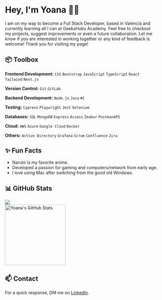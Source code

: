# Hey, I'm Yoana 👋🏽
I am on my way to become a Full Stack Developer, based in Valencia and currently learning all I can at GeeksHubs Academy. Feel free to checkout my projects, suggest improvements or even a future collaboration. Let me know if you are interested in working together or any kind of feedback is welcome! Thank you for visiting my page!


## 📦 Toolbox
**Frontend Development:** `CSS` `Bootstrap` `JavaScript` `TypeScript` `React`  `Tailwind` `Next.js`
 
**Version Control:** `Git` `GitLab` 

**Backend Development:** `Node.js` `Java` `#C` 

**Testing:** `Cypress` `Playwright` `Jest` `Selenium`

**Databases:** `SQL` `MongoDB` `Express` `Access` `Zeabur` `PostmanAPI`

**Cloud:** `AWS` `Azure` `Google Cloud` `Docker`

**Others:** `Active Directory` `Grafana` `Scrum` `Confluence` `Jira`


## ✨ Fun Facts
- Naruto is my favorite anime.
- Developed a passion for gaming and computers/network from early age.
- I love using Mac after switching from the good old Windows.


## 📊 GitHub Stats

<div>
   <img src = "https://github-readme-stats.vercel.app/api/top-langs/?username=yoanastamenova&langs_count=10&layout=compact&theme=tokyonight&include_all_commits=true&line_height=27">
 <br>
  <img src="https://github-readme-stats.vercel.app/api?username=yoanastamenova&show_icons=true&theme=tokyonight&&bg_color=00000000&hide_border=true&rank_icon=github&" alt="Yoana's GitHub Stats" height=200 />
</div>

## 📫 Contact
For a quick response, DM me on [LinkedIn](https://www.linkedin.com/in/yoanastamenova/). 
